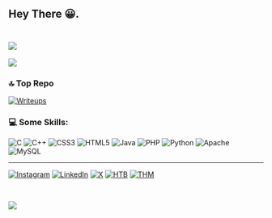 ## Hey There 😀. <br/><br/> 

![](https://github-readme-stats.vercel.app/api?username=MuGiWaRa047&theme=tokyonight&show_icons=true&count_private=true)<br/> <br/>
![](https://github-readme-stats.vercel.app/api/top-langs/?username=MuGiWaRa047&theme=tokyonight&show_icons=true&count_private=true&layout=compact)



### 🔝 Top Repo
<!-- [![Writeups](https://github-contributor-stats.vercel.app/api?username=MuGiWaRa047&limit=5&theme=dark&repo=Writeups&combine_all_yearly_contributions=true)](https://github.com/MuGiWaRa047/Writeups#readme)
-->
[![Writeups](https://github-readme-stats-sigma-five.vercel.app/api/pin/?username=MuGiWaRa047&theme=blue-green&repo=Writeups&show_icons=true)](https://github.com/MugiWaRa047/Writeups#readme) 


### 💻 Some Skills: 
![C](https://img.shields.io/badge/c-%2300599C.svg?style=for-the-badge&logo=c&logoColor=white) ![C++](https://img.shields.io/badge/c++-%2300599C.svg?style=for-the-badge&logo=c%2B%2B&logoColor=white) ![CSS3](https://img.shields.io/badge/css3-%231572B6.svg?style=for-the-badge&logo=css3&logoColor=white) ![HTML5](https://img.shields.io/badge/html5-%23E34F26.svg?style=for-the-badge&logo=html5&logoColor=white) ![Java](https://img.shields.io/badge/java-%23ED8B00.svg?style=for-the-badge&logo=openjdk&logoColor=white) ![PHP](https://img.shields.io/badge/php-%23777BB4.svg?style=for-the-badge&logo=php&logoColor=white) ![Python](https://img.shields.io/badge/python-3670A0?style=for-the-badge&logo=python&logoColor=ffdd54) ![Apache](https://img.shields.io/badge/apache-%23D42029.svg?style=for-the-badge&logo=apache&logoColor=white) ![MySQL](https://img.shields.io/badge/mysql-%2300000f.svg?style=for-the-badge&logo=mysql&logoColor=white)



---

[![Instagram](https://img.shields.io/badge/-Instagram-000000?style=plastic&logo=Instagram)](https://instagram.com/navajsama_47)
[![LinkedIn](https://img.shields.io/badge/-LinkedIn-000000?logo=linkedin&style=plastic)](https://www.linkedin.com/in/navaj-sama-a61aa6258)
[![X](https://img.shields.io/badge/X-black.svg?logo=X&style=plastic)](https://x.com/p1r473_047) 
[![HTB](https://img.shields.io/badge/-HackTheBox-000000?style=plastic&logo=hackthebox)](https://app.hackthebox.com/users/1452507) 
[![THM](https://img.shields.io/badge/-TryHackMe-000000?logo=tryhackme&logoColor=red&style=plastic)](https://tryhackme.com/p/Anonnymos) 

<!--
[![Discord URL](https://img.shields.io/badge/-Discord-000000?logo=discord&style=plastic)](http://discordapp.com/users/759615120820928513) 
[![LinkedIn](https://img.shields.io/badge/-LinkedIn-000000?logo=linkedin&style=plastic)](https://linkedin.com/in/aftab-sama)
[![Twitter](https://img.shields.io/badge/-Twitter-000000?style=plastic&logo=Twitter)](https://twitter.com/AftabSama700) 
[![Medium](https://img.shields.io/badge/-Medium-000000?logo=medium&style=plastic)](https://medium.com/@Aftab700) 
[![Telegram](https://img.shields.io/badge/-Telegram-000000?style=plastic&logo=Telegram)](https://tttttt.me/Jack_Sparrow_1337) 
[![YouTube](https://img.shields.io/badge/-YouTube-000000?style=plastic&logo=YouTube&logoColor=FC2503)](https://youtube.com/@Aftab700) 
[![Mail](https://img.shields.io/badge/-Mail-000000?style=plastic&logo=gmail&logoColor=FC2503)](mailto:mrmr40873@gmail.com) 
[![Instagram](https://img.shields.io/badge/-Instagram-000000?style=plastic&logo=Instagram)](https://instagram.com/aftab__sama)

-->




<br/>

[![](https://visitcount.itsvg.in/api?id=MuGiWaRa047&icon=0&color=1)](https://visitcount.itsvg.in)






